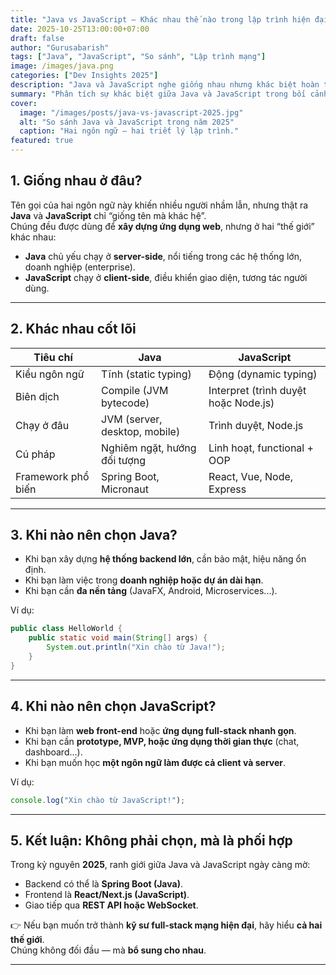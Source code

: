 ```yaml
---
title: "Java vs JavaScript — Khác nhau thế nào trong lập trình hiện đại 2025?"
date: 2025-10-25T13:00:00+07:00
draft: false
author: "Gurusabarish"
tags: ["Java", "JavaScript", "So sánh", "Lập trình mạng"]
image: /images/java.png
categories: ["Dev Insights 2025"]
description: "Java và JavaScript nghe giống nhau nhưng khác biệt hoàn toàn. Bài viết này giúp bạn hiểu rõ bản chất, cách dùng và chọn công nghệ phù hợp trong thời đại full-stack hiện nay."
summary: "Phân tích sự khác biệt giữa Java và JavaScript trong bối cảnh lập trình hiện đại 2025 — khi backend và frontend ngày càng hội tụ."
cover:
  image: "/images/posts/java-vs-javascript-2025.jpg"
  alt: "So sánh Java và JavaScript trong năm 2025"
  caption: "Hai ngôn ngữ — hai triết lý lập trình."
featured: true
---
```


## 1. Giống nhau ở đâu?

Tên gọi của hai ngôn ngữ này khiến nhiều người nhầm lẫn, nhưng thật ra **Java** và **JavaScript** chỉ “giống tên mà khác hệ”.  
Chúng đều được dùng để **xây dựng ứng dụng web**, nhưng ở hai “thế giới” khác nhau:
- **Java** chủ yếu chạy ở **server-side**, nổi tiếng trong các hệ thống lớn, doanh nghiệp (enterprise).
- **JavaScript** chạy ở **client-side**, điều khiển giao diện, tương tác người dùng.

---

## 2. Khác nhau cốt lõi

| Tiêu chí | Java | JavaScript |
|-----------|-------|-------------|
| Kiểu ngôn ngữ | Tĩnh (static typing) | Động (dynamic typing) |
| Biên dịch | Compile (JVM bytecode) | Interpret (trình duyệt hoặc Node.js) |
| Chạy ở đâu | JVM (server, desktop, mobile) | Trình duyệt, Node.js |
| Cú pháp | Nghiêm ngặt, hướng đối tượng | Linh hoạt, functional + OOP |
| Framework phổ biến | Spring Boot, Micronaut | React, Vue, Node, Express |

---

## 3. Khi nào nên chọn Java?

- Khi bạn xây dựng **hệ thống backend lớn**, cần bảo mật, hiệu năng ổn định.
- Khi bạn làm việc trong **doanh nghiệp hoặc dự án dài hạn**.
- Khi bạn cần **đa nền tảng** (JavaFX, Android, Microservices...).

Ví dụ:

```java
public class HelloWorld {
    public static void main(String[] args) {
        System.out.println("Xin chào từ Java!");
    }
}
```

---

## 4. Khi nào nên chọn JavaScript?

- Khi bạn làm **web front-end** hoặc **ứng dụng full-stack nhanh gọn**.
- Khi bạn cần **prototype, MVP, hoặc ứng dụng thời gian thực** (chat, dashboard...).
- Khi bạn muốn học **một ngôn ngữ làm được cả client và server**.

Ví dụ:

```javascript
console.log("Xin chào từ JavaScript!");
```

---

## 5. Kết luận: Không phải chọn, mà là phối hợp

Trong kỷ nguyên **2025**, ranh giới giữa Java và JavaScript ngày càng mờ:
- Backend có thể là **Spring Boot (Java)**.
- Frontend là **React/Next.js (JavaScript)**.
- Giao tiếp qua **REST API hoặc WebSocket**.

👉 Nếu bạn muốn trở thành **kỹ sư full-stack mạng hiện đại**, hãy hiểu **cả hai thế giới**.  
Chúng không đối đầu — mà **bổ sung cho nhau**.

---

